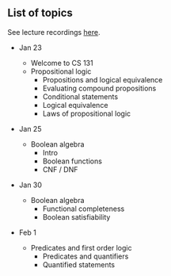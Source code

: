 ## List of topics

See lecture recordings [here](https://echo360.org/section/016f06ae-c6c5-4d85-9833-143f7eef6981/home).

* Jan 23
    * Welcome to CS 131
    * Propositional logic
        * Propositions and logical equivalence
        * Evaluating compound propositions
        * Conditional statements
        * Logical equivalence
        * Laws of propositional logic

* Jan 25
    * Boolean algebra
        * Intro
        * Boolean functions
        * CNF / DNF

 
* Jan 30
    * Boolean algebra
        * Functional completeness
        * Boolean satisfiability

* Feb 1
    * Predicates and first order logic
        * Predicates and quantifiers
        * Quantified statements